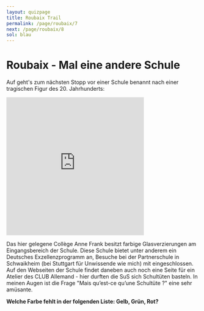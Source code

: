 ```yaml
---
layout: quizpage
title: Roubaix Trail
permalink: /page/roubaix/7
next: /page/roubaix/8
sol: blau
---
```


# Roubaix - Mal eine andere Schule

Auf geht's zum nächsten Stopp vor einer Schule benannt nach einer tragischen Figur des 20. Jahrhunderts:

<iframe src="https://www.google.com/maps/embed?pb=!1m17!1m12!1m3!1d791.49554154047!2d3.1755674561789373!3d50.69400899509673!2m3!1f0!2f0!3f0!3m2!1i1024!2i768!4f13.1!3m2!1m1!2zNTDCsDQxJzM4LjMiTiAzwrAxMCczMi4wIkU!5e0!3m2!1sfr!2sch!4v1725185646436!5m2!1sfr!2sch" width="360" height="360" style="border:0;" allowfullscreen="" loading="lazy" referrerpolicy="no-referrer-when-downgrade"></iframe><br>

Das hier gelegene Collège Anne Frank besitzt farbige Glasverzierungen am Eingangsbereich der Schule. Diese Schule bietet
unter anderem ein Deutsches Exzellenzprogramm an, Besuche bei der Partnerschule in Schwaikheim (bei Stuttgart für
Unwissende wie mich) mit eingeschlossen. Auf den Webseiten der Schule findet daneben auch noch eine Seite für ein
Atelier des CLUB Allemand - hier durften die SuS sich Schultüten basteln. In meinen Augen ist die Frage "Mais qu’est-ce
qu’une Schultüte ?" eine sehr amüsante.

**Welche Farbe fehlt in der folgenden Liste: Gelb, Grün, Rot?**
